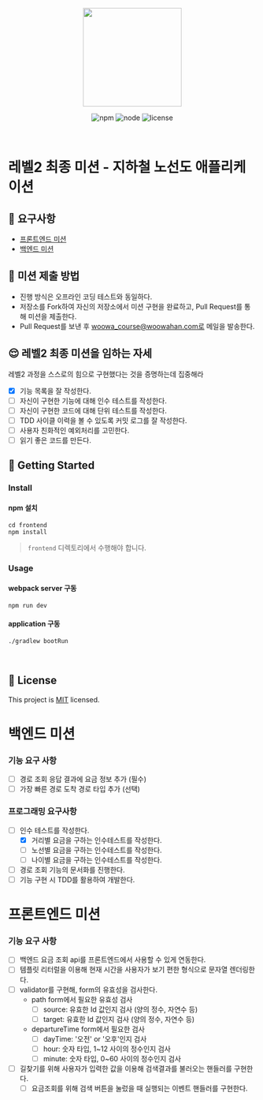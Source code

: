 <p align="center">
    <img width="200px;" src="https://raw.githubusercontent.com/woowacourse/atdd-subway-admin-frontend/master/images/main_logo.png"/>
</p>
<p align="center">
  <img alt="npm" src="https://img.shields.io/badge/npm-%3E%3D%205.5.0-blue">
  <img alt="node" src="https://img.shields.io/badge/node-%3E%3D%209.3.0-blue">
  <img alt="license" src="https://img.shields.io/github/license/woowacourse/atdd-subway-2020">
</p>

<br>

# 레벨2 최종 미션 - 지하철 노선도 애플리케이션

## 🎯 요구사항
- [프론트엔드 미션](https://github.com/woowacourse/atdd-subway-2020/blob/master/frontend-mission.md)
- [백엔드 미션](https://github.com/woowacourse/atdd-subway-2020/blob/master/backend-mission.md)

## 🤔 미션 제출 방법
- 진행 방식은 오프라인 코딩 테스트와 동일하다.
- 저장소를 Fork하여 자신의 저장소에서 미션 구현을 완료하고, Pull Request를 통해 미션을 제출한다.
- Pull Request를 보낸 후 woowa_course@woowahan.com로 메일을 발송한다.

## 😌 레벨2 최종 미션을 임하는 자세
레벨2 과정을 스스로의 힘으로 구현했다는 것을 증명하는데 집중해라
- [x] 기능 목록을 잘 작성한다.  
- [ ] 자신이 구현한 기능에 대해 인수 테스트를 작성한다.
- [ ] 자신이 구현한 코드에 대해 단위 테스트를 작성한다.
- [ ] TDD 사이클 이력을 볼 수 있도록 커밋 로그를 잘 작성한다.
- [ ] 사용자 친화적인 예외처리를 고민한다.
- [ ] 읽기 좋은 코드를 만든다.

## 🚀 Getting Started

### Install
#### npm 설치
```
cd frontend
npm install
```
> `frontend` 디렉토리에서 수행해야 합니다.

### Usage
#### webpack server 구동
```
npm run dev
```
#### application 구동
```
./gradlew bootRun
```
<br>

## 📝 License

This project is [MIT](https://github.com/woowacourse/atdd-subway-2020/blob/master/LICENSE.md) licensed.


# 백엔드 미션
### 기능 요구 사항
- [ ] 경로 조회 응답 결과에 요금 정보 추가 (필수)
- [ ] 가장 빠른 경로 도착 경로 타입 추가 (선택)

### 프로그래밍 요구사항
- [ ] 인수 테스트를 작성한다.
    - [x] 거리별 요금을 구하는 인수테스트를 작성한다.
    - [ ] 노선별 요금을 구하는 인수테스트를 작성한다.
    - [ ] 나이별 요금을 구하는 인수테스트를 작성한다.
- [ ] 경로 조회 기능의 문서화를 진행한다.
- [ ] 기능 구현 시 TDD를 활용하여 개발한다.

# 프론트엔드 미션
### 기능 요구 사항
- [ ] 백엔드 요금 조회 api를 프론트엔드에서 사용할 수 있게 연동한다.
- [ ] 템플릿 리터럴을 이용해 현재 시간을 사용자가 보기 편한 형식으로 문자열 렌더링한다.
- [ ] validator를 구현해, form의 유효성을 검사한다.
    - path form에서 필요한 유효성 검사
        - [ ] source: 유효한 Id 값인지 검사 (양의 정수, 자연수 등)
        - [ ] target: 유효한 Id 값인지 검사 (양의 정수, 자연수 등)
    - departureTime form에서 필요한 검사
        - [ ] dayTime: '오전' or '오후'인지 검사
        - [ ] hour: 숫자 타입, 1~12 사이의 정수인지 검사
        - [ ] minute: 숫자 타입, 0~60 사이의 정수인지 검사
- [ ] 길찾기를 위해 사용자가 입력한 값을 이용해 검색결과를 불러오는 핸들러를 구현한다.
    - [ ] 요금조회를 위해 검색 버튼을 눌렀을 때 실행되는 이벤트 핸들러를 구현한다.
